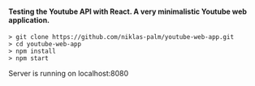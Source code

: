 #### Testing the Youtube API with React. A very minimalistic Youtube web application.

```
> git clone https://github.com/niklas-palm/youtube-web-app.git
> cd youtube-web-app
> npm install
> npm start
```

Server is running on localhost:8080
